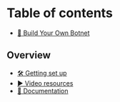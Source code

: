 # Table of contents

* [👋 Build Your Own Botnet](README.md)

## Overview

* [🛠 Getting set up](overview/getting-set-up.md)
* [▶ Video resources](overview/video-resources.md)
* [📃 Documentation](overview/documentation.md)
